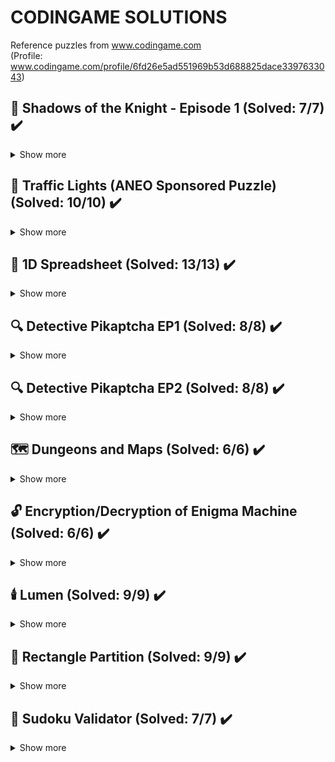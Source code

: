 # CODINGAME SOLUTIONS

Reference puzzles from www.codingame.com  
(Profile: www.codingame.com/profile/6fd26e5ad551969b53d688825dace3397633043)

## :bat: Shadows of the Knight - Episode 1 (Solved: 7/7) :heavy_check_mark:

<details>
  <summary>Show more</summary>
<br>
Batman will look for the hostages on a given building by jumping from one window to another using his grapnel gun. Batman's goal is to jump to the window where the hostages are located in order to disarm the bombs. Unfortunately he has a limited number of jumps before the bombs go off...

### Rules :book:

Before each jump, the heat-signature device will provide Batman with the direction of the bombs based on Batman current position:<br>
<br>
U (Up)<br>
UR (Up-Right)<br>
R (Right)<br>
DR (Down-Right)<br>
D (Down)<br>
DL (Down-Left)<br>
L (Left)<br>
UL (Up-Left)<br>
<br>
Your mission is to program the device so that it indicates the location of the next window Batman should jump to in order to reach the bombs' room as soon as possible.<br>
<br>
Buildings are represented as a rectangular array of windows, the window in the top left corner of the building is at index (0,0).

</details>

## :vertical_traffic_light: Traffic Lights (ANEO Sponsored Puzzle) (Solved: 10/10) :heavy_check_mark:

<details>
  <summary>Show more</summary>
<br>
You enter a section of road and you plan to rest entirely on your cruise control to cross the area without having to stop or slow down.<br>
<br>
The goal is to find the maximum speed (off speeding) that will allow you to cross all the traffic lights to green.<br>
<br>
Warning: You can not cross a traffic light the second it turns red!<br>
<br>
Your vehicle enters the zone directly at the speed programmed on the cruise control which ensures that it does not change anymore.

### Rules :book:

You are given the following:<br>
<br>
- An integer speed for the maximum speed allowed on the portion of the road (in km/h).<br>
<br>
- An integer lightCount for the number of traffic lights on the road.<br>
<br>
- lightCount next lines:<br>
- - An integer distance representing the distance of the traffic light from the starting point (in meters).<br>
- - An integer duration representing the duration of the traffic light on each color.<br>
<br>
A traffic light alternates a period of duration seconds in green and then duration seconds in red.<br>
All traffic lights turn green at the same time as you enter the area.<br>

</details>

## :page_with_curl: 1D Spreadsheet (Solved: 13/13) :heavy_check_mark:

<details>
  <summary>Show more</summary>
<br>
You are given a 1-dimensional spreadsheet. You are to resolve the formulae and give the value of all its cells.<br>
<br>
Each input cell's content is provided as an operation with two operands arg1 and arg2.

### Rules :book:

There are 4 types of operations:<br>
__VALUE__ arg1 arg2: The cell's value is arg1, (arg2 is not used and will be "_" to aid parsing).<br> 
__ADD__ arg1 arg2: The cell's value is arg1 + arg2.<br>
__SUB__ arg1 arg2: The cell's value is arg1 - arg2.<br>
__MULT__ arg1 arg2: The cell's value is arg1 × arg2.<br>
<br>
Arguments can be of two types:<br>
• __Reference__ $ref: If an argument starts with a dollar sign, it is a interpreted as a reference and its value is equal to the value of the cell by that number ref, 0-indexed.  
For example, "$0" will have the value of the result of the first cell.  
Note that a cell can reference a cell after itself!  
  
• __Value__ val: If an argument is a pure number, its value is val.  
For example: "3" will have the value 3.  
  
There won't be any cyclic references: a cell that reference itself or a cell that references it, directly or indirectly.

</details>

## :mag: Detective Pikaptcha EP1 (Solved: 8/8) :heavy_check_mark:

<details>
  <summary>Show more</summary>
<br>
Detective Pikaptcha is investigating a disturbance in the spacetime continuum. It seems a powerful pokébot is being used to warp space around our hero to keep him trapped. Help him map his surroundings in order to escape and uncover the culprit!<br>
<br>
Your objective is to write a program that will compute, for each cell of a grid, the number of adjacent passages.

### Rules :book:

You're given a grid filled with 0 and #, where 0 represents a passage, and # represents a wall: an impassable cell.<br>
<br>
We're considering the 4-adjacency, meaning a cell has a maximum of 4 adjacent cells (a diagonal cell is not adjacent).<br>
<br>
You must analyze the given grid and return it with a small transformation: for each empty cell, instead of a 0, you must return the number of its adjacent passable cells. For each impassable cell, you change nothing: you still return #.

</details>

## :mag: Detective Pikaptcha EP2 (Solved: 8/8) :heavy_check_mark:

<details>
  <summary>Show more</summary>
<br>
Thanks to your help, Detective Pikaptcha was able to get a sense of where he was trapped: a space-warp maze! Pikaptcha knows well that a space-warp maze has no visible exit; he must find his own way.<br>
<br>
“Time to test a good old trick and see what happens: follow a wall and keep a count for each cell of how many times I stepped into it.”<br>
<br>
Your objective is to write a program that will compute, for each cell of a maze, the number of times Pikaptcha will step into the cell by following a wall until he reaches his original location.<br>

### Rules :book:

The maze is given to you as a grid filled with 0s and #s, where 0 represents a passage, and # represents a wall: an impassable cell.<br>
The initial position and direction of Pikaptcha is given to you in the grid as a special character:<br>
__>__: facing right<br>
__v__: facing down<br>
__<__: facing left<br>
__^__: facing up<br>
An additional character indicates which wall Pikaptcha must follow:<br>
__R__ for the wall on his right<br>
__L__ for the wall on his left<br>
We’re considering the 4-adjacency, meaning a cell has a maximum of 4 adjacent cells (a diagonal cell is not adjacent).<br>
<br>
You must analyze the given maze and return it with a small transformation: for each empty cell, instead of a 0, you must return the number of times Pikaptcha stepped into that cell while striding along the maze, following a wall. For each impassable cell, you change nothing: you still return #.

</details>

## :world_map: Dungeons and Maps (Solved: 6/6) :heavy_check_mark:

<details>
  <summary>Show more</summary>
<br>
You are given N maps for a dungeon. Each map may contain a path to a treasure T, from starting position. Determine the index of the map which holds the shortest path from the starting position to T, but be careful a map may lead you to a TRAP.

### Rules :book:

A path is marked on the map with ^, v, <, > symbols, each corresponding to UP, DOWN, LEFT, RIGHT directions respectively, i.e. each symbol shows you the next cell to move on.<br>
<br>
A valid path must start from [ startRow; startCol ] and end on T.<br>
<br>
The path length is the count of direction symbols plus 1, for the T cell.

</details>

## :unlock: Encryption/Decryption of Enigma Machine (Solved: 6/6) :heavy_check_mark:

<details>
  <summary>Show more</summary>
<br>
During World War II, the Germans were using an encryption code called Enigma – which was basically an encryption machine that encrypted messages for transmission. The Enigma code went many years unbroken.

### Rules :book:

Here's How the basic machine works:<br>
<br>
First Caesar shift is applied using an incrementing number:<br>
If String is AAA and starting number is 4 then output will be EFG.<br>
A + 4 = E<br>
A + 4 + 1 = F<br>
A + 4 + 1 + 1 = G<br>
<br>
Now map EFG to first ROTOR such as:<br>
ABCDEFGHIJKLMNOPQRSTUVWXYZ<br>
BDFHJLCPRTXVZNYEIWGAKMUSQO<br>
So EFG becomes JLC. Then it is passed through 2 more rotors to get the final value.<br>
<br>
If the second ROTOR is AJDKSIRUXBLHWTMCQGZNPYFVOE, we apply the substitution step again thus:<br>
ABCDEFGHIJKLMNOPQRSTUVWXYZ<br>
AJDKSIRUXBLHWTMCQGZNPYFVOE<br>
So JLC becomes BHD.<br>
<br>
If the third ROTOR is EKMFLGDQVZNTOWYHXUSPAIBRCJ, then the final substitution is:<br>
ABCDEFGHIJKLMNOPQRSTUVWXYZ<br>
EKMFLGDQVZNTOWYHXUSPAIBRCJ<br>
So BHD becomes KQF.<br>
<br>
Final output is sent via Radio Transmitter.<br>

</details>

## :candle: Lumen (Solved: 9/9) :heavy_check_mark:

<details>
  <summary>Show more</summary>
<br>

THEY put you in a square shape room, with N meters on each side.<br>
THEY want to know everything about you.<br>
THEY are observing you.<br>
THEY placed some candles in the room.<br>

### Rules :book:

Every candle makes L "light" in the spot they are, and every spot in square shape gets one less "light" as the next ones. If a spot is touched by two candles, it will have the larger "light" it can have. Every spot has the base light of 0.<br>
<br>
You can hide only, if you find a dark spot which has 0 "light". How many dark spots you have?<br>
<br>
You will receive a map of the room, with the empty places (X) and Candles (C) in N rows, each character separated by a space.<br>
<br>
Example for the light spread N = 5, L = 3:<br>
<br>
X X X X X<br>
X C X X X<br>
X X X X X<br>
X X X X X<br>
X X X X X<br>
<br>
2 2 2 1 0<br>
2 3 2 1 0<br>
2 2 2 1 0<br>
1 1 1 1 0<br>
0 0 0 0 0<br>

</details>

## :diamond_shape_with_a_dot_inside: Rectangle Partition (Solved: 9/9) :heavy_check_mark:

<details>
  <summary>Show more</summary>
<br>
Calculate the number of squares in a partitioned rectangle.

### Rules :book:

There is a rectangle of given width w and height h.<br>
<br>
On the width side, you are given a list of measurements.<br>
On the height side, you are given another list of measurements.<br>
<br>
Draw perpendicular lines from the measurements to partition the rectangle into smaller rectangles.<br>
<br>
In all sub-rectangles (include the combinations of smaller rectangles), how many of them are squares?

</details>

## :1234: Sudoku Validator (Solved: 7/7) :heavy_check_mark:

<details>
  <summary>Show more</summary>
<br>
Check if a given Sudoku was correctly filled or not.<br>

### Rules :book:

A sudoku grid consists of 9×9 = 81 cells split in 9 sub-grids of 3×3 = 9 cells.<br>
For the grid to be correct, each row must contain one occurrence of each digit (1 to 9), each column must contain one occurrence of each digit (1 to 9) and each sub-grid must contain one occurrence of each digit (1 to 9).<br>
<br>
You shall answer true if the grid is correct or false if it is not.<br>

</details>